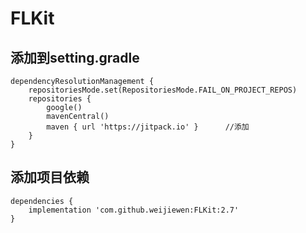 # FLKit 

## 添加到setting.gradle

```
dependencyResolutionManagement {
    repositoriesMode.set(RepositoriesMode.FAIL_ON_PROJECT_REPOS)
    repositories {
        google()
        mavenCentral()
        maven { url 'https://jitpack.io' }      //添加
    }
}
```

## 添加项目依赖
```
dependencies {
	implementation 'com.github.weijiewen:FLKit:2.7'
}
```
